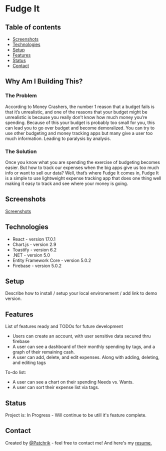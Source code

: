 # Fudge It
> 

## Table of contents
* [Screenshots](#screenshots)
* [Technologies](#technologies)
* [Setup](#setup)
* [Features](#features)
* [Status](#status)
* [Contact](#contact)

## Why Am I Building This?
### The Problem

According to Money Crashers, the number 1 reason that a budget fails is that it’s unrealistic, and one of the reasons that your budget might be unrealistic is because you really don’t know how much money you’re spending. Because of this your budget is probably too small for you, this can lead you to go over budget and become demoralized. You can try to use other budgeting and money tracking apps but many give a user too much information. Leading to paralysis by analysis.

### The Solution

Once you know what you are spending the exercise of budgeting becomes easier. But how to track our expenses when the big apps give us too much info or want to sell our data? Well, that’s where Fudge It comes in, Fudge It is a simple to use lightweight expense tracking app that does one thing well making it easy to track and see where your money is going.

## Screenshots
<a href="https://flic.kr/s/aHsmU8vhoB" target="_blank">Screenshots</a>

## Technologies
* React - version 17.0.1
* Chart.js - version 2.9
* Toastify - version 6.2
* .NET - version 5.0
* Entity Framework Core - version 5.0.2
* Firebase - version 5.0.2

## Setup
Describe how to install / setup your local environement / add link to demo version.

## Features
List of features ready and TODOs for future development
* Users can create an account, with user sensitive data secured thru firebase
* A user can see a dashboard of their monthly spending by tags, and a graph of their remaining cash.
* A user can add, delete, and edit expenses. Along with adding, deleting, and editing tags

To-do list:
* A user can see a chart on their spending Needs vs. Wants.
* A user can sort their expense list via tags.

## Status
Project is: In Progress - Will continue to be utill it's feature complete.

## Contact
Created by [@Patchrik](mailto:Pklly92@gmail.com) - feel free to contact me! And here's my [resume.](https://www.cakeresume.com/parker-kelley)
